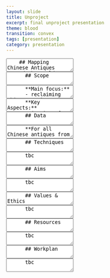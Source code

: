 ```yaml
---
layout: slide
title: Unproject
excerpt: final unproject presentation
theme: blood
transition: convex
tags: [presentation]
category: presentation
---
```

<section data-markdown>
  <textarea data-template>
    ## Mapping Chinese Antiques Around the World
    Maggie Li & Rosanna Zhou
  </textarea>
</section>



<section>

  <section data-markdown>
    <textarea data-template>
      ## Scope
    </textarea>
  </section>

  <section data-markdown>
    <textarea data-template>
      **Main focus:**
      - reclaiming Chinese antiques scattered around the world
    </textarea>
  </section>

  <section data-markdown>
    <textarea data-template>
      **Key Aspects:**
      - justice of ownership
      - visualization of social issue
    </textarea>
  </section>

</section>



<section>

  <section data-markdown>
    <textarea data-template>
      ## Data
    </textarea>
  </section>

  <section data-markdown>
    <textarea data-template>
      **For all Chinese antiques from every museums globally:**
      - their current location
      - their number
      - their metadata
      - their origining date and place
    </textarea>
  </section>

</section>



<section>

  <section data-markdown>
    <textarea data-template>
      ## Techniques
    </textarea>
  </section>

  <section data-markdown>
    <textarea data-template>
      tbc
    </textarea>
  </section>

</section>



<section>

  <section data-markdown>
    <textarea data-template>
      ## Aims
    </textarea>
  </section>

  <section data-markdown>
    <textarea data-template>
      tbc
    </textarea>
  </section>

</section>




<section>
  <section data-markdown>
    <textarea data-template>
      ## Values & Ethics
    </textarea>
  </section>
  <section data-markdown>
    <textarea data-template>
      tbc
    </textarea>
  </section>
</section>




<section>
  <section data-markdown>
    <textarea data-template>
      ## Resources
    </textarea>
  </section>
  <section data-markdown>
    <textarea data-template>
      tbc
    </textarea>
  </section>
</section>




<section>
  <section data-markdown>
    <textarea data-template>
      ## Workplan
    </textarea>
  </section>
  <section data-markdown>
    <textarea data-template>
      tbc
    </textarea>
  </section>
</section>